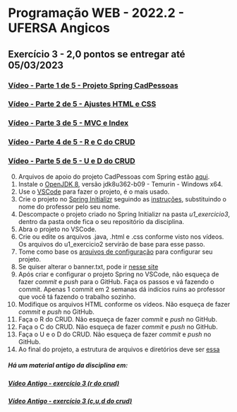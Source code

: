 # Programação WEB - 2022.2 - UFERSA Angicos
## Exercício 3 - 2,0 pontos se entregar até 05/03/2023

### [Vídeo - Parte 1 de 5 - Projeto Spring CadPessoas](https://drive.google.com/open?id=1JsB8iMsSz06AO6N1CkxrSqUoZzgRSD58)

### [Vídeo - Parte 2 de 5 - Ajustes HTML e CSS](https://drive.google.com/open?id=1KAldumLoLzS7jMwj8y4fNvh1-FxFat2u)

### [Vídeo - Parte 3 de 5 - MVC e Index](https://drive.google.com/open?id=1KHcTyx_Y7z6aqB3445f5E9VVjpl9a_an)

### [Vídeo - Parte 4 de 5 - R e C do CRUD](https://drive.google.com/open?id=1KRmQyi2G9mO3uT0ZH-FAy9HJplP9tv1L)

### [Vídeo - Parte 5 de 5 - U e D do CRUD](https://drive.google.com/open?id=1KY32PbN7857Ao-XALZUBcUiD8Xvouexc)

0. Arquivos de apoio do projeto CadPessoas com Spring estão [aqui](https://drive.google.com/open?id=17-KGWKYdf9qTHCMfD6ZVPP4DsKt-rjpZ).
1. Instale o [OpenJDK 8](https://adoptium.net/?variant=openjdk8&jvmVariant=hotspot), versão jdk8u362-b09 - Temurin - Windows x64.
2. Use o [VSCode](https://code.visualstudio.com/) para fazer o projeto, é o mais usado.
4. Crie o projeto no [Spring Initializr](https://start.spring.io/) seguindo as [instruções](https://drive.google.com/open?id=17htKMi-29yO4uio_4ObtZQA5SBqs5jgm), substituindo o nome do professor pelo seu nome.
5. Descompacte o projeto criado no Spring Initializr na pasta _u1_exercicio3_, dentro da pasta onde fica o seu repositório da disciplina.
6. Abra o projeto no VSCode.
8. Crie ou edite os arquivos .java, .html e .css conforme visto nos vídeos. Os arquivos do u1_exercicio2 servirão de base para esse passo.
9.  Tome como base os [arquivos de configuração](https://drive.google.com/open?id=1KHCRiDnNdD0np01QIibX6PQisLJKGed-) para configurar seu projeto.
10. Se quiser alterar o banner.txt, pode ir [nesse site](https://patorjk.com/software/taag/#p=display&f=Big&t=PWEB%202022.2)
11. Após criar e configurar o projeto Spring no VSCode, não esqueça de fazer _commit_ e _push_ para o GitHub. Faça os passos e vá fazendo o commit. Apenas 1 commit em 2 semanas dá indícios ruins ao professor que você tá fazendo o trabalho sozinho.
12. Modifique os arquivos HTML conforme os vídeos. Não esqueça de fazer _commit_ e _push_ no GitHub.
13. Faça o R do CRUD. Não esqueça de fazer _commit_ e _push_ no GitHub.
13. Faça o C do CRUD. Não esqueça de fazer _commit_ e _push_ no GitHub.
13. Faça o U e o D do CRUD. Não esqueça de fazer _commit_ e _push_ no GitHub.
14. Ao final do projeto, a estrutura de arquivos e diretórios deve ser [essa](https://drive.google.com/open?id=17dJrwgpZTMi8ZsBrLPAGze9HF-SsyqlO)


##### Há um material antigo da disciplina em:
##### [Vídeo Antigo - exercício 3 (r do crud)](https://drive.google.com/file/d/1s0j2dqfTjcpiWqMlyD0KhSJJy4AV0g9p)

##### [Vídeo Antigo - exercício 3 (c,u,d do crud)](https://drive.google.com/file/d/1MRpWvcjpqkehnb9pfSC1Jj38eeOylg_0)
